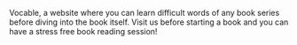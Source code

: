 Vocable, a website where you can learn difficult words of any book series before diving into the book itself. Visit us before starting a book and you can have a stress free book reading session!